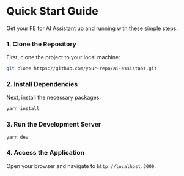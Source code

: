 # Quick Start Guide

Get your FE for AI Assistant up and running with these simple steps:

### 1. Clone the Repository
First, clone the project to your local machine:

```bash
git clone https://github.com/your-repo/ai-assistant.git
```

### 2. Install Dependencies
Next, install the necessary packages:

```bash
yarn install
```

### 3. Run the Development Server

```bash
yarn dev
```

### 4. Access the Application

Open your browser and navigate to `http://localhost:3000`.
